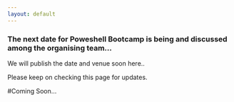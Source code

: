 ```yaml
---
layout: default
---
```


### [](#header-3)The next date for Poweshell Bootcamp is being and discussed among the organising team...

We will publish the date and venue soon here..  
  
Please keep on checking this page for updates.

#Coming Soon...

